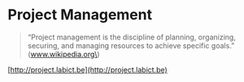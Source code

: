# Project Management

> “Project management is the discipline of planning, organizing, securing, and managing resources to achieve specific goals.” \(www.wikipedia.org\)

[http://project.labict.be](http://project.labict.be)

